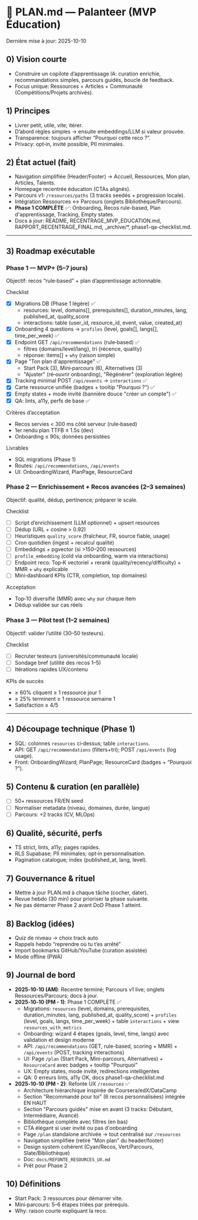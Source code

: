 # 📌 PLAN.md — Palanteer (MVP Éducation)

Dernière mise à jour: 2025-10-10

## 0) Vision courte
- Construire un copilote d’apprentissage IA: curation enrichie, recommandations simples, parcours guidés, boucle de feedback.
- Focus unique: Ressources + Articles + Communauté (Compétitions/Projets archivés).

## 1) Principes
- Livrer petit, utile, vite; itérer.
- D’abord règles simples → ensuite embeddings/LLM si valeur prouvée.
- Transparence: toujours afficher “Pourquoi cette reco ?”.
- Privacy: opt‑in, invité possible, PII minimales.

## 2) État actuel (fait)
- Navigation simplifiée (Header/Footer) → Accueil, Ressources, Mon plan, Articles, Talents.
- Homepage recentrée éducation (CTAs alignés).
- Parcours v1: `/resources/paths` (3 tracks seedés + progression locale).
- Intégration Ressources ↔ Parcours (onglets Bibliothèque/Parcours).
- **Phase 1 COMPLÈTE** ✅: Onboarding, Recos rule-based, Plan d'apprentissage, Tracking, Empty states.
- Docs à jour: README, RECENTRAGE_MVP_EDUCATION.md, RAPPORT_RECENTRAGE_FINAL.md, _archive/*, phase1-qa-checklist.md.

---

## 3) Roadmap exécutable

### Phase 1 — MVP+ (5–7 jours)
Objectif: recos “rule‑based” + plan d’apprentissage actionnable.

Checklist
- [x] Migrations DB (Phase 1 légère) ✅
  - resources: level, domains[], prerequisites[], duration_minutes, lang, published_at, quality_score
  - interactions: table (user_id, resource_id, event, value, created_at)
- [x] Onboarding 4 questions → `profiles` (level, goals[], langs[], time_per_week) ✅
- [x] Endpoint GET `/api/recommendations` (rule‑based) ✅
  - filtres {domains/level/lang}, tri {récence, quality}
  - réponse: items[] + `why` (raison simple)
- [x] Page "Ton plan d'apprentissage" ✅
  - Start Pack (3), Mini‑parcours (6), Alternatives (3)
  - "Ajuster" (ré‑ouvrir onboarding), "Régénérer" (exploration légère)
- [x] Tracking minimal POST `/api/events` → `interactions` ✅
- [x] Carte ressource unifiée (badges + tooltip "Pourquoi ?") ✅
- [x] Empty states + mode invité (bannière douce "créer un compte") ✅
- [x] QA: lints, a11y, perfs de base ✅

Critères d’acceptation
- Recos servies < 300 ms côté serveur (rule‑based)
- 1er rendu plan TTFB ≤ 1.5s (dev)
- Onboarding ≤ 90s; données persistées

Livrables
- SQL migrations (Phase 1)
- Routes: `/api/recommendations`, `/api/events`
- UI: OnboardingWizard, PlanPage, ResourceCard

### Phase 2 — Enrichissement + Recos avancées (2–3 semaines)
Objectif: qualité, dédup, pertinence; préparer le scale.

Checklist
- [ ] Script d’enrichissement (LLM optionnel) + upsert resources
- [ ] Dédup (URL + cosine > 0.92)
- [ ] Heuristiques `quality_score` (fraîcheur, FR, source fiable, usage)
- [ ] Cron quotidien (ingest + recalcul qualité)
- [ ] Embeddings + pgvector (si >150–200 ressources)
- [ ] `profile_embedding` (cold via onboarding, warm via interactions)
- [ ] Endpoint reco: Top‑K vectoriel + rerank (quality/recency/difficulty) + MMR + `why` explicable
- [ ] Mini‑dashboard KPIs (CTR, completion, top domaines)

Acceptation
- Top‑10 diversifié (MMR) avec `why` sur chaque item
- Dédup validée sur cas réels

### Phase 3 — Pilot test (1–2 semaines)
Objectif: valider l’utilité (30–50 testeurs).

Checklist
- [ ] Recruter testeurs (universités/communauté locale)
- [ ] Sondage bref (utilité des recos 1–5)
- [ ] Itérations rapides UX/contenu

KPIs de succès
- ≥ 60% cliquent ≥ 1 ressource jour 1
- ≥ 25% terminent ≥ 1 ressource semaine 1
- Satisfaction ≥ 4/5

---

## 4) Découpage technique (Phase 1)
- SQL: colonnes `resources` ci‑dessus; table `interactions`.
- API: GET `/api/recommendations` (filters+tri); POST `/api/events` (log usage).
- Front: OnboardingWizard; PlanPage; ResourceCard (badges + “Pourquoi ?”).

## 5) Contenu & curation (en parallèle)
- [ ] 50+ ressources FR/EN seed
- [ ] Normaliser metadata (niveau, domaines, durée, langue)
- [ ] Parcours: +2 tracks (CV, MLOps)

## 6) Qualité, sécurité, perfs
- TS strict, lints, a11y; pages rapides.
- RLS Supabase; PII minimales; opt‑in personnalisation.
- Pagination catalogue; index (published_at, lang, level).

## 7) Gouvernance & rituel
- Mettre à jour PLAN.md à chaque tâche (cocher, dater).
- Revue hebdo (30 min) pour prioriser la phase suivante.
- Ne pas démarrer Phase 2 avant DoD Phase 1 atteint.

## 8) Backlog (idées)
- Quiz de niveau → choix track auto
- Rappels hebdo “reprendre où tu t’es arrêté”
- Import bookmarks GitHub/YouTube (curation assistée)
- Mode offline (PWA)

## 9) Journal de bord
- **2025‑10‑10 (AM)**: Recentre terminé; Parcours v1 live; onglets Ressources/Parcours; docs à jour.
- **2025‑10‑10 (PM - 1)**: Phase 1 COMPLÈTE ✅
  - Migrations: `resources` (level, domains, prerequisites, duration_minutes, lang, published_at, quality_score) + `profiles` (level, goals, langs, time_per_week) + table `interactions` + view `resources_with_metrics`
  - Onboarding: wizard 4 étapes (goals, level, time, langs) avec validation et design moderne
  - API: `/api/recommendations` (GET, rule-based, scoring + MMR) + `/api/events` (POST, tracking interactions)
  - UI: Page `/plan` (Start Pack, Mini-parcours, Alternatives) + `ResourceCard` avec badges + tooltip "Pourquoi"
  - UX: Empty states, mode invité, redirections intelligentes
  - QA: 0 erreurs lints, a11y OK, docs phase1-qa-checklist.md
- **2025‑10‑10 (PM - 2)**: Refonte UX `/resources` ✅
  - Architecture hiérarchique inspirée de Coursera/edX/DataCamp
  - Section "Recommandé pour toi" (6 recos personnalisées) intégrée EN HAUT
  - Section "Parcours guidés" mise en avant (3 tracks: Débutant, Intermédiaire, Avancé)
  - Bibliothèque complète avec filtres (en bas)
  - CTA élégant si user invité ou pas d'onboarding
  - Page `/plan` standalone archivée → tout centralisé sur `/resources`
  - Navigation simplifiée (retiré "Mon plan" du header/footer)
  - Design system cohérent (Cyan/Recos, Vert/Parcours, Slate/Bibliothèque)
  - Doc: `docs/REFONTE_RESOURCES_UX.md`
  - Prêt pour Phase 2

## 10) Définitions
- Start Pack: 3 ressources pour démarrer vite.
- Mini‑parcours: 5–6 étapes triées par prérequis.
- Why: raison courte expliquant la reco.
